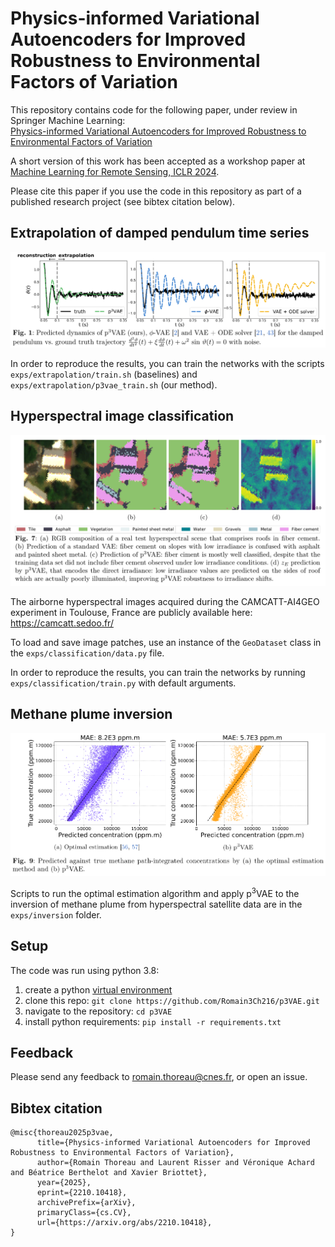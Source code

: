 # Physics-informed Variational Autoencoders for Improved Robustness to Environmental Factors of Variation

This repository contains code for the following paper, under review in Springer Machine Learning: <br>
[Physics-informed Variational Autoencoders for Improved Robustness to Environmental Factors of Variation](https://arxiv.org/abs/2210.10418)

A short version of this work has been accepted as a workshop paper at [Machine Learning for Remote Sensing, ICLR 2024](https://ml-for-rs.github.io/iclr2024/camera_ready/papers/17.pdf).

Please cite this paper if you use the code in this repository as part of a published research project (see bibtex citation below).

## Extrapolation of damped pendulum time series

<p align="center">
  <img src="https://github.com/Romain3Ch216/p3VAE/blob/main/pendulum_extrapolation.png" alt="Pendulum extrapolation">
</p>

In order to reproduce the results, you can train the networks with the scripts `exps/extrapolation/train.sh` (baselines) and `exps/extrapolation/p3vae_train.sh` (our method).

## Hyperspectral image classification

<p align="center">
  <img src="https://github.com/Romain3Ch216/p3VAE/blob/main/land_cover_classification.png" alt="Hyperspectral image classification">
</p>

The airborne hyperspectral images acquired during the CAMCATT-AI4GEO experiment in Toulouse, France are publicly available here: https://camcatt.sedoo.fr/

To load and save image patches, use an instance of the `GeoDataset` class in the `exps/classification/data.py` file.

In order to reproduce the results, you can train the networks by running `exps/classification/train.py` with default arguments.

## Methane plume inversion

<p align="center">
  <img src="https://github.com/Romain3Ch216/p3VAE/blob/main/methane_inversion.png" alt="Methane inversion">
</p>

Scripts to run the optimal estimation algorithm and apply p$^3$VAE to the inversion of methane plume from hyperspectral satellite data are in the `exps/inversion` folder.

## Setup

The code was run using python 3.8:

1. create a python [virtual environment](https://docs.conda.io/projects/conda/en/latest/user-guide/tasks/manage-environments.html)
2. clone this repo: ```git clone https://github.com/Romain3Ch216/p3VAE.git```
3. navigate to the repository: ```cd p3VAE```
4. install python requirements: ```pip install -r requirements.txt```

## Feedback

Please send any feedback to romain.thoreau@cnes.fr, or open an issue.

## Bibtex citation

```
@misc{thoreau2025p3vae,
      title={Physics-informed Variational Autoencoders for Improved Robustness to Environmental Factors of Variation}, 
      author={Romain Thoreau and Laurent Risser and Véronique Achard and Béatrice Berthelot and Xavier Briottet},
      year={2025},
      eprint={2210.10418},
      archivePrefix={arXiv},
      primaryClass={cs.CV},
      url={https://arxiv.org/abs/2210.10418}, 
}
```
